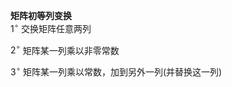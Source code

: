 **矩阵初等列变换**  
 $1^\circ$  交换矩阵任意两列  
  
 $2^\circ$  矩阵某一列乘以非零常数  
  
 $3^\circ$  矩阵某一列乘以常数，加到另外一列(并替换这一列)  
